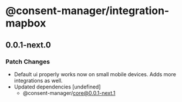 # @consent-manager/integration-mapbox

## 0.0.1-next.0
### Patch Changes

- Default ui properly works now on small mobile devices. Adds more integrations as well.
- Updated dependencies [undefined]
  - @consent-manager/core@0.0.1-next.1
